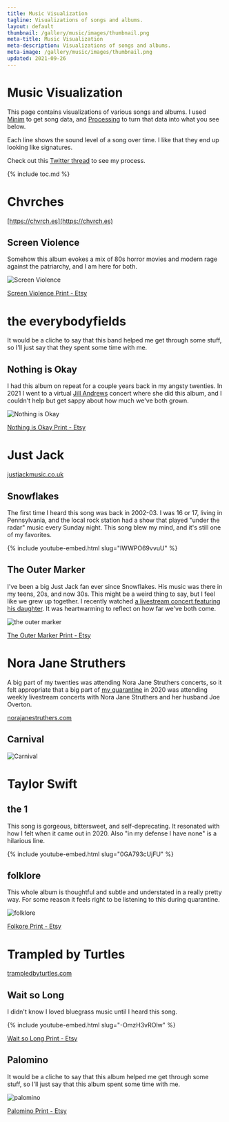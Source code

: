 ```yaml
---
title: Music Visualization
tagline: Visualizations of songs and albums.
layout: default
thumbnail: /gallery/music/images/thumbnail.png
meta-title: Music Visualization
meta-description: Visualizations of songs and albums.
meta-image: /gallery/music/images/thumbnail.png
updated: 2021-09-26
---
```


<style>
.content img{
  width: 600px;
  image-rendering: pixelated;
}
</style>

<h1>Music Visualization</h1>

This page contains visualizations of various songs and albums. I used [Minim](http://code.compartmental.net/tools/minim/) to get song data, and [Processing](/tutorials/processing) to turn that data into what you see below.

Each line shows the sound level of a song over time. I like that they end up looking like signatures.

Check out this [Twitter thread](https://twitter.com/KevinAWorkman/status/1279196831155539971) to see my process.

{% include toc.md %}

# Chvrches

[https://chvrch.es](https://chvrch.es)

## Screen Violence

Somehow this album evokes a mix of 80s horror movies and modern rage against the patriarchy, and I am here for both.

![Screen Violence](/gallery/music/images/chvrches-screen-violence.gif)

[Screen Violence Print - Etsy](https://www.etsy.com/listing/1091310611/chvrches-screen-violence-album)

# the everybodyfields

It would be a cliche to say that this band helped me get through some stuff, so I'll just say that they spent some time with me.

## Nothing is Okay

I had this album on repeat for a couple years back in my angsty twenties. In 2021 I went to a virtual [Jill Andrews](https://www.jillandrews.com) concert where she did this album, and I couldn't help but get sappy about how much we've both grown.

![Nothing is Okay](/gallery/music/images/everybodyfields-nothing-is-okay.gif)

[Nothing is Okay Print - Etsy](https://www.etsy.com/listing/1091696795/the-everybodyfields-nothing-is-okay)

# Just Jack

[justjackmusic.co.uk](https://justjackmusic.co.uk/)

## Snowflakes

The first time I heard this song was back in 2002-03. I was 16 or 17, living in Pennsylvania, and the local rock station had a show that played "under the radar" music every Sunday night. This song blew my mind, and it's still one of my favorites.

{% include youtube-embed.html slug="IWWPO69vvuU" %}

## The Outer Marker

I've been a big Just Jack fan ever since Snowflakes. His music was there in my teens, 20s, and now 30s. This might be a weird thing to say, but I feel like we grew up together. I recently watched [a livestream concert featuring his daughter](https://www.facebook.com/justjackmusic/videos/969241756811786/). It was heartwarming to reflect on how far we've both come.

![the outer marker](/gallery/music/images/just-jack-outer-marker.png)

[The Outer Marker Print - Etsy](https://www.etsy.com/listing/845025745/just-jack-the-outer-marker-album-song)

# Nora Jane Struthers

A big part of my twenties was attending Nora Jane Struthers concerts, so it felt appropriate that a big part of [my quarantine](/blog/my-quarantine) in 2020 was attending weekly livestream concerts with Nora Jane Struthers and her husband Joe Overton.

[norajanestruthers.com](https://www.norajanestruthers.com)

## Carnival

![Carnival](/gallery/music/images/nora-jane-struthers-carnival.png)

# Taylor Swift

## the 1

This song is gorgeous, bittersweet, and self-deprecating.  It resonated with how I felt when it came out in 2020. Also "in my defense I have none" is a hilarious line.

{% include youtube-embed.html slug="0GA793cUjFU" %}

## folklore

This whole album is thoughtful and subtle and understated in a really pretty way. For some reason it feels right to be listening to this during quarantine.

![folklore](/gallery/music/images/taylor-swift-folklore.png)

[Folkore Print - Etsy](https://www.etsy.com/listing/845411511/taylor-swift-folklore-album-song)

# Trampled by Turtles

[trampledbyturtles.com](http://trampledbyturtles.com/)

## Wait so Long

I didn't know I loved bluegrass music until I heard this song.

{% include youtube-embed.html slug="-OmzH3vROlw" %}

[Wait so Long Print - Etsy](https://www.etsy.com/listing/831187160/trampled-by-turtles-wait-so-long-song)

## Palomino

It would be a cliche to say that this album helped me get through some stuff, so I'll just say that this album spent some time with me.

![palomino](/gallery/music/images/trampled-by-turtles-palomino.png)

[Palomino Print - Etsy](https://www.etsy.com/listing/845394365/trampled-by-turtles-palomino-album-song)